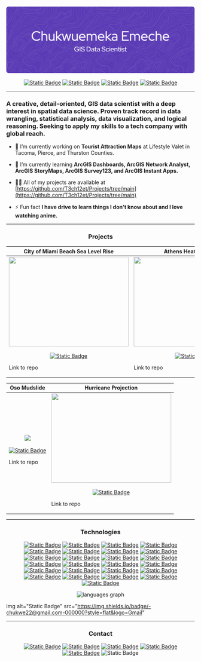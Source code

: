 ![Header](./github-header-image.png)
<p align="center"> <a href="https://www.linkedin.com/in/emekaemeche/" target="_blank" rel="noreferrer"> <img alt="Static Badge" src="https://img.shields.io/badge/-LinkedIn-000000?style=flat&logo=LinkedIn"></a> <a href="https://www.facebook.com/emeka.emeche/" target="_blank" rel="noreferrer"> <img alt="Static Badge" src="https://img.shields.io/badge/-Facebook-000000?style=flat&logo=Facebook"></a> <a href="https://twitter.com/echukwe1547" target="_blank" rel="noreferrer"> <img alt="Static Badge" src="https://img.shields.io/badge/-X-000000?style=flat&logo=X"></a> <a href="https://drive.google.com/file/d/1gWm0r34WvnxUjNrHAHgyEEdqFhCrK4uf/view?usp=sharing" target="_blank" rel="noreferrer"> <img alt="Static Badge" src="https://img.shields.io/badge/-Resume-000000?style=flat&logo=ReadMe"></a></p>

________________________
<h3 align="left">A creative, detail-oriented, GIS data scientist with a deep interest in spatial data science. Proven track record in data wrangling, statistical analysis, data visualization, and logical reasoning. Seeking to apply my skills to a tech company with global reach.</h3>

- 🔭 I’m currently working on **Tourist Attraction Maps** at Lifestyle Valet in Tacoma, Pierce, and Thurston Counties.

- 🌱 I’m currently learning **ArcGIS Dashboards, ArcGIS Network Analyst, ArcGIS StoryMaps, ArcGIS Survey123, and ArcGIS Instant Apps.**

- 👨‍💻 All of my projects are available at [https://github.com/T3ch12et/Projects/tree/main](https://github.com/T3ch12et/Projects/tree/main)

- ⚡ Fun fact **I have drive to learn things I don't know about and I love watching anime.**

___
<h3 align="center">Projects</h3>

<div align="center">
  
| City of Miami Beach Sea Level Rise | Athens Heat Risk Index |
| :------------: | :------------: |
| <img src="./GIFs/ArcGIS - City of Miami Beach Sea Level Rise_EmekaEmeche (3).gif" width="320" height="240"/> <br><p align="center"><a href="https://www.linkedin.com/in/emekaemeche/" target="_blank" rel="noreferrer"> <img alt="Static Badge" src="https://img.shields.io/badge/-REPO-000000?style=flat&logo=GitHub"></a></p> <p align="left">Link to repo</p> | <img src="./GIFs/Athens Heat Risk Index_EmekaEmeche (3).gif" width="320" height="240"/> <br><p align="center"><a href="https://www.linkedin.com/in/emekaemeche/" target="_blank" rel="noreferrer"> <img alt="Static Badge" src="https://img.shields.io/badge/-REPO-000000?style=flat&logo=GitHub"></a></p> <p align="left">Link to repo</p>|

| Oso Mudslide | Hurricane Projection |
| :------------: | :------------: |
| <img src="./GIFs/Oso Mudslide_gif320x240.gif"/> <br><p align="center"><a href="https://www.linkedin.com/in/emekaemeche/" target="_blank" rel="noreferrer"> <img alt="Static Badge" src="https://img.shields.io/badge/-REPO-000000?style=flat&logo=GitHub"></a></p> <p align="left">Link to repo</p> | <img src="./Hurricane_Projection_EmekaEmeche.jpg" width="320" height="240"/> <br><p align="center"><a href="https://www.linkedin.com/in/emekaemeche/" target="_blank" rel="noreferrer"> <img alt="Static Badge" src="https://img.shields.io/badge/-REPO-000000?style=flat&logo=GitHub"></a></p> <p align="left">Link to repo</p> | 

</div>

___
<h3 align="center">Technologies</h3>
<p align="center"> <a href="https://www.esri.com/en-us/arcgis/products/arcgis-pro/overview" target="_blank" rel="noreferrer"> <img alt="Static Badge" src="https://img.shields.io/badge/-ArcGIS-000000?style=flat&logo=ArcGIS"></a> <a href="https://www.esri.com/en-us/arcgis/products/arcgis-online/overview" target="_blank" rel="noreferrer"> <img alt="Static Badge" src="https://img.shields.io/badge/-ArcGIS Online-4d54b9?style=flat&logo=ArcGIS"></a> <a href="https://www.esri.com/en-us/arcgis/products/arcgis-instant-apps/trial" target="_blank" rel="noreferrer"> <img alt="Static Badge" src="https://img.shields.io/badge/-ArcGIS Instant Apps-8FA17A?style=flat&logo=ArcGIS"></a> <a href="https://livingatlas.arcgis.com/en/home/" target="_blank" rel="noreferrer"> <img alt="Static Badge" src="https://img.shields.io/badge/-ArcGIS Living Atlas-43A047?style=flat&logo=ArcGIS"></a> <a href="https://storymaps.arcgis.com/" target="_blank" rel="noreferrer"> <img alt="Static Badge" src="https://img.shields.io/badge/-ArcGIS StoryMaps-64c4b7?style=flat&logo=ArcGIS"></a> <a href="https://www.esri.com/en-us/arcgis/products/arcgis-network-analyst/overview" target="_blank" rel="noreferrer"> <img alt="Static Badge" src="https://img.shields.io/badge/-ArcGIS Network Analyst-0e9b6b?style=flat&logo=ArcGIS"></a> <a href="https://survey123.arcgis.com/" target="_blank" rel="noreferrer"> <img alt="Static Badge" src="https://img.shields.io/badge/-ArcGIS Survey123-759c33?style=flat&logo=ArcGIS"></a> <a href="https://www.esri.com/en-us/arcgis/products/arcgis-dashboards/overview" target="_blank" rel="noreferrer"> <img alt="Static Badge" src="https://img.shields.io/badge/-ArcGIS Dashboards-e89204?style=flat&logo=ArcGIS"></a> <a href="https://developers.arcgis.com/arcade/" target="_blank" rel="noreferrer"> <img alt="Static Badge" src="https://img.shields.io/badge/-ArcGIS Arcade-c02505?style=flat&logo=ArcGIS"></a> <a href="https://www.autodesk.com/products/civil-3d/overview?term=1-YEAR&tab=subscription" target="_blank" rel="noreferrer"> <img alt="Static Badge" src="https://img.shields.io/badge/-Autodesk Civil 3D-000000?style=flat&logo=Autodesk"></a> <a href="https://www.qgis.org/en/site/" target="_blank" rel="noreferrer"> <img alt="Static Badge" src="https://img.shields.io/badge/-QGIS-000000?style=flat&logo=Qgis"></a> <a href="https://www.python.org" target="_blank" rel="noreferrer"> <img alt="Static Badge" src="https://img.shields.io/badge/-Python-000000?style=flat&logo=Python"></a> <a href="https://www.java.com" target="_blank" rel="noreferrer"> <img alt="Static Badge" src="https://img.shields.io/badge/-Java-000000?style=flat&logo=Java"></a>  <a href="https://www.r-project.org/about.html" target="_blank" rel="noreferrer"> <img alt="Static Badge" src="https://img.shields.io/badge/-R-000000?style=flat&logo=R"></a> <a href="https://posit.co/download/rstudio-desktop/" target="_blank" rel="noreferrer"> <img alt="Static Badge" src="https://img.shields.io/badge/-RStudio-000000?style=flat&logo=RStudio IDE"></a> <a href="https://www.tableau.com/" target="_blank" rel="noreferrer"> <img alt="Static Badge" src="https://img.shields.io/badge/-Tableau-000000?style=flat&logo=Tableau"></a> <a href="https://www.w3schools.com/html/" target="_blank" rel="noreferrer"> <img alt="Static Badge" src="https://img.shields.io/badge/-HTML-000000?style=flat&logo=HTML5"></a> <a href="https://www.w3schools.com/css/" target="_blank" rel="noreferrer"> <img alt="Static Badge" src="https://img.shields.io/badge/-CSS-000000?style=flat&logo=CSS3"></a> <a href="https://developer.mozilla.org/en-US/docs/Web/JavaScript" target="_blank" rel="noreferrer"> <img alt="Static Badge" src="https://img.shields.io/badge/-JavaScript-000000?style=flat&logo=JavaScript"></a> <a href="https://www.json.org/json-en.html" target="_blank" rel="noreferrer"> <img alt="Static Badge" src="https://img.shields.io/badge/-JSON-000000?style=flat&logo=JSON"></a> <a href="https://www.postgresql.org" target="_blank" rel="noreferrer"> <img alt="Static Badge" src="https://img.shields.io/badge/-PostgreSQL-000000?style=flat&logo=PostgreSQL"></a> <a href="https://www.figma.com/" target="_blank" rel="noreferrer"> <img alt="Static Badge" src="https://img.shields.io/badge/-Figma-000000?style=flat&logo=Figma"></a> <a href="https://www.office.com/" target="_blank" rel="noreferrer"> <img alt="Static Badge" src="https://img.shields.io/badge/-Microsoft Office 365-000000?style=flat&logo=Microsoft"></a> <a href="https://code.visualstudio.com/" target="_blank" rel="noreferrer"> <img alt="Static Badge" src="https://img.shields.io/badge/-Visual Studio Code-000000?style=flat&logo=Visual Studio Code"></a> <a href="https://jupyter.org/" target="_blank" rel="noreferrer"> <img alt="Static Badge" src="https://img.shields.io/badge/-Jupyter-000000?style=flat&logo=Jupyter"></a></p>

<div align="center">
  <img src="https://github-readme-stats.vercel.app/api/top-langs?username=t3ch12et&locale=en&hide_title=false&layout=compact&card_width=320&langs_count=5&theme=dracula&hide_border=false" height="150" alt="languages graph"  />
</div> 

img alt="Static Badge" src="https://img.shields.io/badge/-chukwe22@gmail.com-000000?style=flat&logo=Gmail"

_____________________
<h3 align="center">Contact</h3>
<p align="center"> <a href="https://www.linkedin.com/in/emekaemeche/" target="_blank" rel="noreferrer"> <img alt="Static Badge" src="https://img.shields.io/badge/-LinkedIn-000000?style=flat&logo=LinkedIn"></a> <a href="https://www.facebook.com/emeka.emeche/" target="_blank" rel="noreferrer"> <img alt="Static Badge" src="https://img.shields.io/badge/-Facebook-000000?style=flat&logo=Facebook"></a> <a href="https://twitter.com/echukwe1547" target="_blank" rel="noreferrer"> <img alt="Static Badge" src="https://img.shields.io/badge/-X-000000?style=flat&logo=X"></a> <a href="https://drive.google.com/file/d/1gWm0r34WvnxUjNrHAHgyEEdqFhCrK4uf/view?usp=sharing" target="_blank" rel="noreferrer"> <img alt="Static Badge" src="https://img.shields.io/badge/-Resume-000000?style=flat&logo=ReadMe"></a> <a href="https://drive.google.com/file/d/1gWm0r34WvnxUjNrHAHgyEEdqFhCrK4uf/view?usp=sharing" target="_blank" rel="noreferrer"> <img alt="Static Badge" src="https://img.shields.io/badge/-chukwe22@gmail.com-000000?style=flat&logo=Gmail"></a> <img alt="Static Badge" src="https://img.shields.io/badge/-(206)476-7818-000000?style=flat&logo=None"> </p>


